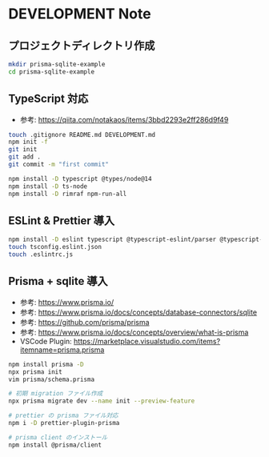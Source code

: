 # DEVELOPMENT Note

## プロジェクトディレクトリ作成

```sh
mkdir prisma-sqlite-example
cd prisma-sqlite-example
```

## TypeScript 対応

* 参考: https://qiita.com/notakaos/items/3bbd2293e2ff286d9f49

```sh
touch .gitignore README.md DEVELOPMENT.md
npm init -f
git init
git add .
git commit -m "first commit"

npm install -D typescript @types/node@14
npm install -D ts-node
npm install -D rimraf npm-run-all
```

## ESLint & Prettier 導入

```sh
npm install -D eslint typescript @typescript-eslint/parser @typescript-eslint/eslint-plugin
touch tsconfig.eslint.json
touch .eslintrc.js
```

## Prisma + sqlite 導入

* 参考: https://www.prisma.io/
* 参考: https://www.prisma.io/docs/concepts/database-connectors/sqlite
* 参考: https://github.com/prisma/prisma
* 参考: https://www.prisma.io/docs/concepts/overview/what-is-prisma
* VSCode Plugin: https://marketplace.visualstudio.com/items?itemname=prisma.prisma

```sh
npm install prisma -D
npx prisma init
vim prisma/schema.prisma

# 初期 migration ファイル作成
npx prisma migrate dev --name init --preview-feature

# prettier の prisma ファイル対応
npm i -D prettier-plugin-prisma

# prisma client のインストール
npm install @prisma/client
```